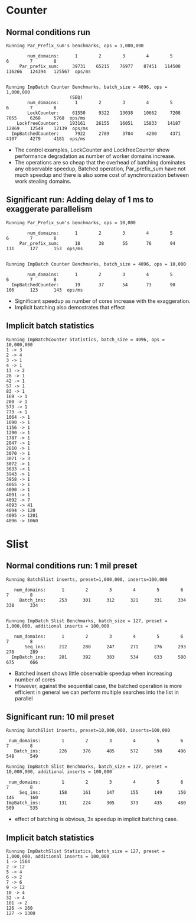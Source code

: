 # Counter
## Normal conditions run
```
Running Par_Prefix_sum's benchmarks, ops = 1,000,000

        num_domains:      1        2        3        4        5        6        7        8   
     Par_prefix_sum:     39731    65215    76977    87451   114508   116266   124394   125567  ops/ms


Running ImpBatch Counter Benchmarks, batch_size = 4096, ops = 1,000,000
                        (SEQ)
        num_domains:      1        2        3        4        5        6        7        8   
        LockCounter:     61550     9322    13038    10662     7208     7055     6268     5768  ops/ms
    LockfreeCounter:    193161    26155    16051    15833    14187    12869    12549    12139  ops/ms
  ImpBatchedCounter:      7922     2789     3704     4200     4371     4107     4279     4181  ops/ms
```
- The control examples, LockCounter and LockfreeCounter show performance degradation as number of worker domains increase.
- The operations are so cheap that the overhead of batching dominates any observable speedup, Batched operation, Par_prefix_sum have not much speedup and there is also some cost of synchronization between work stealing domains.
## Significant run: Adding delay of 1 ms to exaggerate parallelism
```
Running Par_Prefix_sum's benchmarks, ops = 10,000

        num_domains:      1        2        3        4        5        6        7        8   
     Par_prefix_sum:      18       38       55       76       94      111      127      153  ops/ms


Running ImpBatch Counter Benchmarks, batch_size = 4096, ops = 10,000

        num_domains:      1        2        3        4        5        6        7        8   
  ImpBatchedCounter:      19       37       54       73       90      106      123      143  ops/ms
```
- Significant speedup as number of cores increase with the exaggeration.
- Implicit batching also demostrates that effect

## Implicit batch statistics
```
Running ImpBatchCounter Statistics, batch_size = 4096, ops = 10,000,000
1 -> 3
2 -> 4
3 -> 1
4 -> 1
13 -> 2
28 -> 1
42 -> 1
57 -> 1
83 -> 1
169 -> 1
260 -> 1
573 -> 1
773 -> 1
1064 -> 1
1090 -> 1
1156 -> 1
1290 -> 1
1787 -> 1
2047 -> 1
2810 -> 1
3070 -> 1
3071 -> 3
3072 -> 1
3633 -> 1
3943 -> 1
3958 -> 1
4065 -> 1
4090 -> 1
4091 -> 1
4092 -> 7
4093 -> 41
4094 -> 120
4095 -> 1201
4096 -> 1060
```

# Slist
## Normal conditions run: 1 mil preset
```
Running BatchSlist inserts, preset=1,000,000, inserts=100,000

   num_domains:      1        2        3        4        5        6        7        8   
     Batch_ins:     253      301      312      321      331      334      338      334


Running ImpBatch Slist Benchmarks, batch_size = 127, preset = 1,000,000, additional inserts = 100,000

   num_domains:      1        2        3        4        5        6        7        8   
       Seq_ins:     212      288      247      271      276      293      278      289
  ImpBatch_ins:     201      392      383      534      633      580      675      666
```
- Batched insert shows little observable speedup when increasing number of cores 
- However, against the sequential case, the batched operation is more efficient in general we can perform multiple searches into the list in parallel

## Significant run: 10 mil preset
```
Running BatchSlist inserts, preset=10,000,000, inserts=100,000

 num_domains:        1        2        3        4        5        6        7        8   
   Batch_ins:       226      376      485      572      598      496      548      549

Running ImpBatch Slist Benchmarks, batch_size = 127, preset = 10,000,000, additional inserts = 100,000

 num_domains:        1        2        3        4        5        6        7        8   
     Seq_ins:       158      161      147      155      149      150      146      160
ImpBatch_ins:       131      224      305      373      435      480      509      535
```
- effect of batching is obvious, 3x speedup in implicit batching case.

## Implicit batch statistics
```
Running ImpBatchSlist Statistics, batch_size = 127, preset = 1,000,000, additional inserts = 100,000
1 -> 1564
2 -> 12
5 -> 4
6 -> 2
7 -> 6
9 -> 12
10 -> 4
32 -> 4
101 -> 2
126 -> 260
127 -> 1300
```